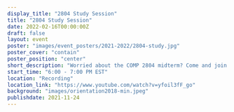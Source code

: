 ```yaml
---
display_title: "2804 Study Session"
title: "2804 Study Session"
date: 2022-02-16T00:00:00Z
draft: false
layout: event
poster: "images/event_posters/2021-2022/2804-study.jpg"
poster_cover: "contain"
poster_position: "center"
short_description: "Worried about the COMP 2804 midterm? Come and join the Discrete Structures II study session to prep for the examination."
start_time: "6:00 - 7:00 PM EST"
location: "Recording"
location_link: "https://www.youtube.com/watch?v=yfoil3fF_go"
background: "images/orientation2018-min.jpeg"
publishdate: 2021-11-24
---
```

